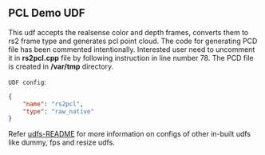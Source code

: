 ## PCL Demo UDF

This udf accepts the realsense color and depth frames, converts them to rs2 frame type and generates pcl point cloud.
The code for generating PCD file has been commented intentionally. Interested user need to uncomment it in **rs2pcl.cpp** file by following instruction in line number 78. The PCD file is created in **/var/tmp** directory.


`UDF config`:

```json
{
    "name": "rs2pcl",
    "type": "raw_native"
}
```
Refer [udfs-README](../../common/video/udfs/README.md) for more information on configs of other in-built udfs like dummy, fps and resize udfs.

